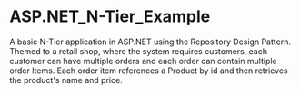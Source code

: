 # ASP.NET_N-Tier_Example
A basic N-Tier application in ASP.NET using the Repository Design Pattern. Themed to a retail shop, where the system requires customers, each customer can have multiple orders and each order can contain multiple order Items. Each order item references a Product by id and then retrieves the product's name and price.
